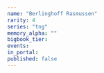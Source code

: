 ```yaml
---
name: "Berlinghoff Rasmussen"
rarity: 4
series: "tng"
memory_alpha: ""
bigbook_tier:
events:
in_portal:
published: false
---
```

